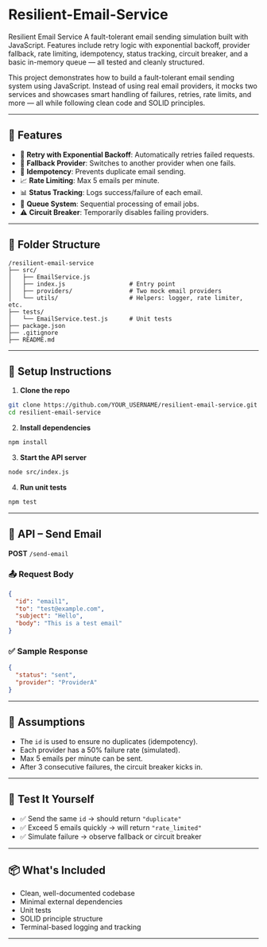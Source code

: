 # Resilient-Email-Service
Resilient Email Service A fault-tolerant email sending simulation built with JavaScript. Features include retry logic with exponential backoff, provider fallback, rate limiting, idempotency, status tracking, circuit breaker, and a basic in-memory queue — all tested and cleanly structured.


This project demonstrates how to build a fault-tolerant email sending system using JavaScript. Instead of using real email providers, it mocks two services and showcases smart handling of failures, retries, rate limits, and more — all while following clean code and SOLID principles.

---

## 🚀 Features

- 🔁 **Retry with Exponential Backoff**: Automatically retries failed requests.
- 🔄 **Fallback Provider**: Switches to another provider when one fails.
- 🛑 **Idempotency**: Prevents duplicate email sending.
- 📈 **Rate Limiting**: Max 5 emails per minute.
- 📊 **Status Tracking**: Logs success/failure of each email.
- 🧵 **Queue System**: Sequential processing of email jobs.
- ⚠️ **Circuit Breaker**: Temporarily disables failing providers.

---

## 📁 Folder Structure

```
/resilient-email-service
├── src/
│   ├── EmailService.js
│   ├── index.js                  # Entry point
│   ├── providers/                # Two mock email providers
│   └── utils/                    # Helpers: logger, rate limiter, etc.
├── tests/
│   └── EmailService.test.js      # Unit tests
├── package.json
├── .gitignore
├── README.md
```

---

## 🔧 Setup Instructions

1. **Clone the repo**
```bash
git clone https://github.com/YOUR_USERNAME/resilient-email-service.git
cd resilient-email-service
```

2. **Install dependencies**
```bash
npm install
```

3. **Start the API server**
```bash
node src/index.js
```

4. **Run unit tests**
```bash
npm test
```

---

## 🔌 API – Send Email

**POST** `/send-email`

### 📤 Request Body

```json
{
  "id": "email1",
  "to": "test@example.com",
  "subject": "Hello",
  "body": "This is a test email"
}
```

### ✅ Sample Response

```json
{
  "status": "sent",
  "provider": "ProviderA"
}
```

---

## 🧠 Assumptions

- The `id` is used to ensure no duplicates (idempotency).
- Each provider has a 50% failure rate (simulated).
- Max 5 emails per minute can be sent.
- After 3 consecutive failures, the circuit breaker kicks in.

---

## 🧪 Test It Yourself

- ✅ Send the same `id` → should return `"duplicate"`
- ✅ Exceed 5 emails quickly → will return `"rate_limited"`
- ✅ Simulate failure → observe fallback or circuit breaker

---

## 📦 What's Included

- Clean, well-documented codebase
- Minimal external dependencies
- Unit tests
- SOLID principle structure
- Terminal-based logging and tracking

---